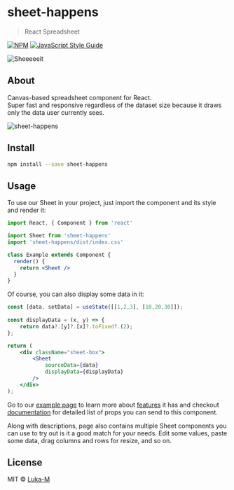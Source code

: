# sheet-happens

> React Spreadsheet

[![NPM](https://img.shields.io/npm/v/sheet-happens.svg)](https://www.npmjs.com/package/sheet-happens) [![JavaScript Style Guide](https://img.shields.io/badge/code_style-standard-brightgreen.svg)](https://standardjs.com)

![Sheeeeeit](https://media.giphy.com/media/in6mnJNYjGKpq/source.gif)

## About
Canvas-based spreadsheet component for React. <br />
Super fast and responsive regardless of the dataset size because it draws only the data user currently sees.

![sheet-happens](https://raw.githubusercontent.com/farseerdev/sheet-happens/main/example/src/assets/sheethappensimg.png)

## Install

```bash
npm install --save sheet-happens
```

## Usage
To use our Sheet in your project, just import the component and its style and render it:

```jsx
import React, { Component } from 'react'

import Sheet from 'sheet-happens'
import 'sheet-happens/dist/index.css'

class Example extends Component {
  render() {
    return <Sheet />
  }
}
```

Of course, you can also display some data in it:
```jsx
const [data, setData] = useState([[1,2,3], [10,20,30]]);
    
const displayData = (x, y) => {
    return data?.[y]?.[x]?.toFixed?.(2);
};

return (
    <div className="sheet-box">
        <Sheet
            sourceData={data}
            displayData={displayData}
        />
    </div>
);
```

Go to our [example page](https://farseerdev.github.io/sheet-happens/) to learn more about [features](https://farseerdev.github.io/sheet-happens#features) it has and checkout [documentation](https://farseerdev.github.io/sheet-happens#documentation) for detailed list of props you can send to this component. <br />

Along with descriptions, page also contains multiple Sheet components you can use to try out is it a good match for your needs. Edit some values, paste some data, drag columns and rows for resize, and so on.


## License

MIT © [Luka-M](https://github.com/Luka-M)
